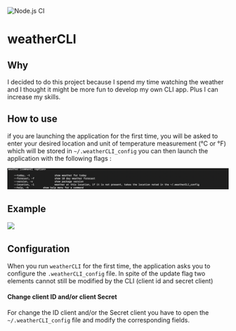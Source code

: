 ![Node.js CI](https://github.com/ClementBolin/weatherCLI/workflows/Node.js%20CI/badge.svg)

# weatherCLI

## Why

I decided to do this project because I spend my time watching the weather and I thought it might be more fun to develop my own CLI app. Plus I can increase my skills.


## How to use

if you are launching the application for the first time, you will be asked to enter your desired location and unit of temperature measurement (°C or °F) which will be stored in ```~/.weatherCLI_config```
you can then launch the application with the following flags :

![help](./assets/help.png) 

## Example

![](./assets/weatherG.gif)

## Configuration

When you run ```weatherCLI``` for the first time, the application asks you to configure the ```.weatherCLI_config``` file. In spite of the update flag two elements cannot still be modified by the CLI (client id and secret client)

#### Change client ID and/or client Secret

For change the ID client and/or the Secret client you have to open the ```~/.weatherCLI_config``` file and modify the corresponding fields. 
